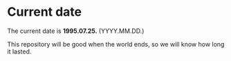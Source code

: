 # Current date

The current date is **1995.07.25.** (YYYY.MM.DD.)

This repository will be good when the world ends, so we will know how long it lasted.
